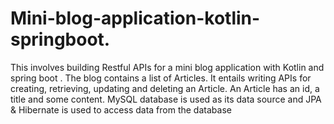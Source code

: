# Mini-blog-application-kotlin-springboot.
This involves building Restful APIs for a mini blog application with Kotlin and spring boot . 
The blog contains a list of Articles. It entails writing APIs for creating, retrieving, updating and deleting an Article.
An Article has an id, a title and some content.
MySQL database is used as its data source and JPA & Hibernate is used to access data from the database
